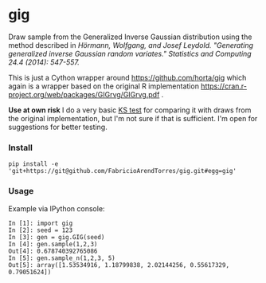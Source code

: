 # gig
Draw sample from the Generalized Inverse Gaussian distribution using the method described in
<i>
Hörmann, Wolfgang, and Josef Leydold. "Generating generalized inverse Gaussian random variates." Statistics and Computing 24.4 (2014): 547-557.
</i>

This is just a Cython wrapper around https://github.com/horta/gig which again is a wrapper based on the
original R implementation https://cran.r-project.org/web/packages/GIGrvg/GIGrvg.pdf .

<b> Use at own risk</b>
I do a very basic <a href="https://en.wikipedia.org/wiki/Kolmogorov%E2%80%93Smirnov_test">KS test</a> for comparing it with draws from the original implementation, but I'm not sure if that is sufficient.
I'm open for suggestions for better testing.

<h3>Install</h3>

    pip install -e 'git+https://git@github.com/FabricioArendTorres/gig.git#egg=gig' 

<h3> Usage </h3>
Example via IPython console:

    In [1]: import gig
    In [2]: seed = 123
    In [3]: gen = gig.GIG(seed)
    In [4]: gen.sample(1,2,3)
    Out[4]: 0.678740392765086
    In [5]: gen.sample_n(1,2,3, 5)
    Out[5]: array([1.53534916, 1.18799838, 2.02144256, 0.55617329, 0.79051624])

